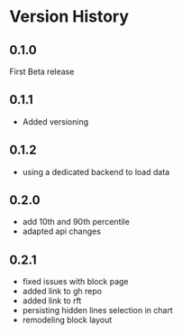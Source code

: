 # Version History

## 0.1.0

First Beta release

## 0.1.1
- Added versioning

## 0.1.2
- using a dedicated backend to load data

## 0.2.0
- add 10th and 90th percentile
- adapted api changes

## 0.2.1
- fixed issues with block page
- added link to gh repo
- added link to rft
- persisting hidden lines selection in chart
- remodeling block layout

